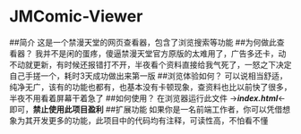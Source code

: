 # JMComic-Viewer
##简介
这是一个禁漫天堂的网页查看器，包含了浏览搜索等功能
##为何做此查看器？
我并不是闲的蛋疼，傻逼禁漫天堂官方原版的太难用了，广告多还卡，动不动就更新，有时候还报错打不开，半夜看个资料直接给我气死了，一怒之下决定自己手搓一个，耗时3天成功做出来第一版
##浏览体验如何？
可以说相当舒适，纯净无广，该有的功能也都有，也基本没有卡顿现象，查资料也比以前快了很多，
半夜不用看着屏幕干着急了
##如何使用？
在浏览器运行此文件 ->***index.html***<- 即可，**禁止使用此项目盈利**
##扩展功能
如果你是一名前端工作者，你可以凭借想象为其开发更多的功能，此项目中的代码均有注释，可读性高，不怕看不懂
